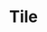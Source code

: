 ---
title: Tile
template: page-class.dust
nav_sort: 4
nav_groups: primary
docs_class: Tile
related_methods:
 - Tile
---